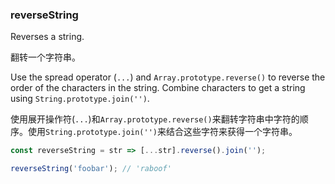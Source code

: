 ### reverseString

Reverses a string.

翻转一个字符串。

Use the spread operator (`...`) and `Array.prototype.reverse()` to reverse the order of the characters in the string.
Combine characters to get a string using `String.prototype.join('')`.

使用展开操作符(`...`)和`Array.prototype.reverse()`来翻转字符串中字符的顺序。使用`String.prototype.join('')`来结合这些字符来获得一个字符串。

```js
const reverseString = str => [...str].reverse().join('');
```

```js
reverseString('foobar'); // 'raboof'
```
